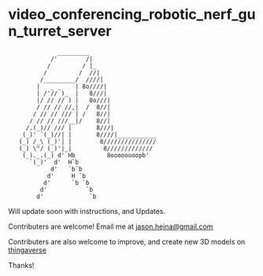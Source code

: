 # video_conferencing_robotic_nerf_gun_turret_server
```
              _________
            /'        /|
           /         / |_
          /         /  //|
         /_________/  ////|
        |   _ _    | 8o////|
        | /'// )_  |   8///|
        |/ // // ) |   8o///|
        / // // //,|  /  8//|
       / // // /// | /   8//|
      / // // ///__|/    8//|
     /.(_)// /// |       8///|
    (_)' `(_)//| |       8////|___________
   (_) /_\ (_)'| |        8///////////////
   (_) \"/ (_)'|_|         8/////////////
    (_)._.(_) d' Hb         8oooooooopb'
      `(_)'  d'  H`b
            d'   `b`b
           d'     H `b
          d'      `b `b
         d'           `b
        d'             `b                                                                                                                        
```

Will update soon with instructions, and Updates.

Contributers are welcome! Email me at jason.hejna@gmail.com

Contributers are also welcome to improve, and create new 3D models on [thingaverse](http://www.thingiverse.com/thing:1838203)

Thanks!
